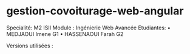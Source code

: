 # gestion-covoiturage-web-angular

Specialité: M2 ISII
Module : Ingénierie Web Avancée
Etudiantes:
   • MEDJAOUI Imene G1
   • HASSENAOUI Farah G2

Versions utilisées :

